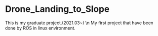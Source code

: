 # Drone_Landing_to_Slope
This is my graduate project.(2021.03~) \n
My first project that have been done by ROS in linux environment.
